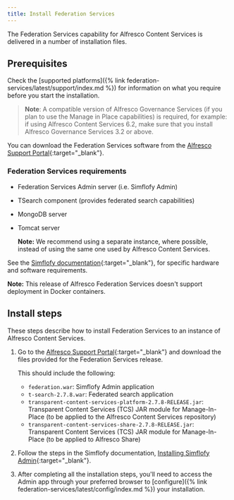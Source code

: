 ```yaml
---
title: Install Federation Services
---
```


The Federation Services capability for Alfresco Content Services is delivered in a number of installation files.

## Prerequisites

Check the [supported platforms]({% link federation-services/latest/support/index.md %}) for information on what you require before you start the installation.

> **Note**: A compatible version of Alfresco Governance Services (if you plan to use the Manage in Place capabilities) is required, for example: if using Alfresco Content Services 6.2, make sure that you install Alfresco Governance Services 3.2 or above.

You can download the Federation Services software from the [Alfresco Support Portal](https://support.alfresco.com/){:target="_blank"}.

### Federation Services requirements

* Federation Services Admin server (i.e. Simflofy Admin)
* TSearch component (provides federated search capabilities)
* MongoDB server
* Tomcat server

    **Note:** We recommend using a separate instance, where possible, instead of using the same one used by Alfresco Content Services.

See the [Simflofy documentation](https://simflofy.helpdocsonline.com/iandc/architecture){:target="_blank"}, for specific hardware and software requirements.

**Note:** This release of Alfresco Federation Services doesn't support deployment in Docker containers.

## Install steps

These steps describe how to install Federation Services to an instance of Alfresco Content Services.

1. Go to the [Alfresco Support Portal](https://support.alfresco.com){:target="_blank"} and download the files provided for the Federation Services release.

    This should include the following:

    * `federation.war`: Simflofy Admin application
    * `t-search-2.7.8.war`: Federated search application
    * `transparent-content-services-platform-2.7.8-RELEASE.jar`: Transparent Content Services (TCS) JAR module for Manage-In-Place (to be applied to the Alfresco Content Services repository)
    * `transparent-content-services-share-2.7.8-RELEASE.jar`: Transparent Content Services (TCS) JAR module for Manage-In-Place (to be applied to Alfresco Share)

2. Follow the steps in the Simflofy documentation, [Installing Simflofy Admin](https://simflofy.helpdocsonline.com/iandc/install){:target="_blank"}.

3. After completing all the installation steps, you'll need to access the Admin app through your preferred browser to [configure]({% link federation-services/latest/config/index.md %}) your installation.
